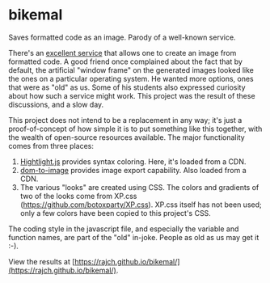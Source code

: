 # bikemal
Saves formatted code as an image. Parody of a well-known service.

There's an [excellent service](https://carbon.now.sh/) that allows one to create an image from formatted code. A good friend once complained about the fact that by default, the artificial "window frame" on the generated images looked like the ones on a particular operating system. He wanted more options, ones that were as "old" as us. Some of his students also expressed curiosity about how such a service might work. This project was the result of these discussions, and a slow day.

This project does not intend to be a replacement in any way; it's just a proof-of-concept of how simple it is to put something like this together, with the wealth of open-source resources available. The major functionality comes from three places:

1. [Hightlight.js](https://highlightjs.org/) provides syntax coloring. Here, it's loaded from a CDN.
2. [dom-to-image](https://www.npmjs.com/package/dom-to-image) provides image export capability. Also loaded from a CDN.
3. The various "looks" are created using CSS. The colors and gradients of two of the looks come from XP.css (https://github.com/botoxparty/XP.css). XP.css itself has not been used; only a few colors have been copied to this project's CSS.

The coding style in the javascript file, and especially the variable and function names, are part of the "old" in-joke. People as old as us may get it :-).

View the results at [https://rajch.github.io/bikemal/](https://rajch.github.io/bikemal/).